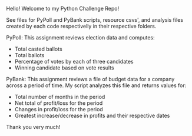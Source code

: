 Hello! Welcome to my Python Challenge Repo!

See files for PyPoll and PyBank scripts, resource csvs', and analysis files created by each code respectivelly in their respective folders.

PyPoll: This assignment reviews election data and computes:
- Total casted ballots
- Total ballots
- Percentage of votes by each of three candidates
- Winning candidate based on vote results

PyBank: This assignment reviews a file of budget data for a company across a period of time. My script analyzes this file and returns values for: 
- Total number of months in the period
- Net total of profit/loss for the period
- Changes in profit/loss for the period
- Greatest increase/decrease in profits and their respective dates


Thank you very much!
